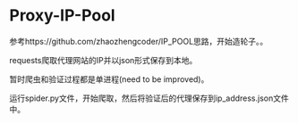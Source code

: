 # Proxy-IP-Pool
参考https://github.com/zhaozhengcoder/IP_POOL思路，开始造轮子。。

requests爬取代理网站的IP并以json形式保存到本地。

暂时爬虫和验证过程都是单进程(need to be improved)。

运行spider.py文件，开始爬取，然后将验证后的代理保存到ip_address.json文件中。